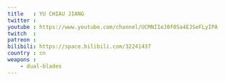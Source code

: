 ```yaml
---
title   : YU CHIAU JIANG
twitter :
youtube : https://www.youtube.com/channel/UCMNIIeJ0f0Sa4EJSeFLyIPA
twitch  :
patreon :
bilibili: https://space.bilibili.com/32241437
country : cn
weapons :
    - dual-blades
---
```

